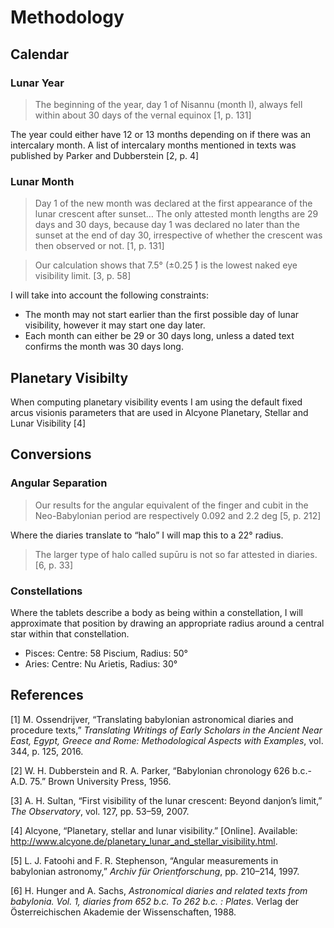 Methodology
===========

Calendar
--------

### Lunar Year

> The beginning of the year, day 1 of Nisannu (month I), always fell
> within about 30 days of the vernal equinox \[1, p. 131\]

The year could either have 12 or 13 months depending on if there was an
intercalary month. A list of intercalary months mentioned in texts was
published by Parker and Dubberstein \[2, p. 4\]

### Lunar Month

> Day 1 of the new month was declared at the first appearance of the
> lunar crescent after sunset… The only attested month lengths are 29
> days and 30 days, because day 1 was declared no later than the sunset
> at the end of day 30, irrespective of whether the crescent was then
> observed or not. \[1, p. 131\]

> Our calculation shows that 7.5° (±0.25 ̊) is the lowest naked eye
> visibility limit. \[3, p. 58\]

I will take into account the following constraints:

-   The month may not start earlier than the first possible day of lunar
    visibility, however it may start one day later.
-   Each month can either be 29 or 30 days long, unless a dated text
    confirms the month was 30 days long.

Planetary Visibilty
-------------------

When computing planetary visibility events I am using the default fixed
arcus visionis parameters that are used in Alcyone Planetary, Stellar
and Lunar Visibility \[4\]

Conversions
-----------

### Angular Separation

> Our results for the angular equivalent of the finger and cubit in the
> Neo-Babylonian period are respectively 0.092 and 2.2 deg \[5, p. 212\]

Where the diaries translate to “halo” I will map this to a 22° radius.

> The larger type of halo called supūru is not so far attested in
> diaries. \[6, p. 33\]

### Constellations

Where the tablets describe a body as being within a constellation, I
will approximate that position by drawing an appropriate radius around a
central star within that constellation.

-   Pisces: Centre: 58 Piscium, Radius: 50°
-   Aries: Centre: Nu Arietis, Radius: 30°

References
----------

\[1\] M. Ossendrijver, “Translating babylonian astronomical diaries and
procedure texts,” *Translating Writings of Early Scholars in the Ancient
Near East, Egypt, Greece and Rome: Methodological Aspects with
Examples*, vol. 344, p. 125, 2016.

\[2\] W. H. Dubberstein and R. A. Parker, “Babylonian chronology 626
b.c.-A.D. 75.” Brown University Press, 1956.

\[3\] A. H. Sultan, “First visibility of the lunar crescent: Beyond
danjon’s limit,” *The Observatory*, vol. 127, pp. 53–59, 2007.

\[4\] Alcyone, “Planetary, stellar and lunar visibility.” \[Online\].
Available:
<http://www.alcyone.de/planetary_lunar_and_stellar_visibility.html>.

\[5\] L. J. Fatoohi and F. R. Stephenson, “Angular measurements in
babylonian astronomy,” *Archiv für Orientforschung*, pp. 210–214, 1997.

\[6\] H. Hunger and A. Sachs, *Astronomical diaries and related texts
from babylonia. Vol. 1, diaries from 652 b.c. To 262 b.c. : Plates*.
Verlag der Österreichischen Akademie der Wissenschaften, 1988.
